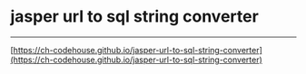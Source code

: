 # jasper url to sql string converter
---

[https://ch-codehouse.github.io/jasper-url-to-sql-string-converter](https://ch-codehouse.github.io/jasper-url-to-sql-string-converter)